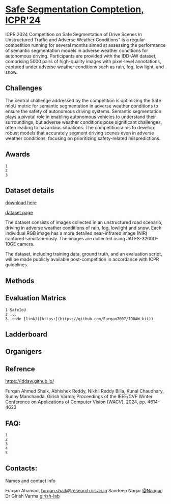 
# [Safe Segmentation Comptetion, ICPR'24](https://girish-lab.github.io/safe_segmentation/)

ICPR 2024 Competition on Safe Segmentation of Drive Scenes in  Unstructured Traffic and Adverse Weather Conditions" is a regular competition running for several months aimed at assessing the performance of semantic segmentation models in adverse weather conditions for autonomous driving. Participants are provided with the IDD-AW dataset, comprising 5000 pairs of high-quality images with pixel-level annotations, captured under adverse weather conditions such as rain, fog, low light, and snow.

## Challenges
The central challenge addressed by the competition is optimizing the Safe mIoU metric for semantic segmentation in adverse weather conditions to ensure the safety of autonomous driving systems. Semantic segmentation plays a pivotal role in enabling autonomous vehicles to understand their surroundings, but adverse weather conditions pose significant challenges, often leading to hazardous situations. The competition aims to develop robust models that accurately segment driving scenes even in adverse weather conditions, focusing on prioritizing safety-related mispredictions.

## Awards
    1 
    2
    3

## Dataset details

[download here](https://idd.insaan.iiit.ac.in/dataset/download/)

[dataset page](https://iddaw.github.io/)

The dataset consists of images collected in an unstructured road scenario, driving in adverse weather conditions of rain, fog, lowlight and snow. Each individual RGB image has a more detailed near-infrared image (NIR) captured simultaneously. The images are collected using JAI FS-3200D-10GE camera.

The dataset, including training data, ground truth, and an evaluation script, will be made publicly available post-competition in accordance with ICPR guidelines.

## Methods


## Evaluation Matrics
    1 SafeIoU
    2 ...
    3. code [link]([https:](https://github.com/Furqan7007/IDDAW_kit))

## Ladderboard

## Organigers

## Refrence

https://iddaw.github.io/

Furqan Ahmed Shaik, Abhishek Reddy, Nikhil Reddy Billa, Kunal Chaudhary, Sunny Manchanda, Girish Varma; Proceedings of the IEEE/CVF Winter Conference on Applications of Computer Vision (WACV), 2024, pp. 4614-4623

## FAQ:
    1
    2
    3
    4
    5
    
## Contacts: 
 Names and contact info

Furqan Ahamad, furqan.shaik@research.iiit.ac.in 
Sandeep Nagar [@Naagar](https://twitter.com/NaagarRN)
Dr Girish Varma [girish-lab](https://girishvarma.in/)
